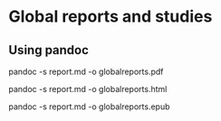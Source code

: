 # Global reports and studies

## Using pandoc

pandoc -s report.md -o globalreports.pdf

pandoc -s report.md -o globalreports.html

pandoc -s report.md -o globalreports.epub
